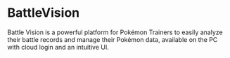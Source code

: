 # BattleVision
Battle Vision is a powerful platform for Pokémon Trainers to easily analyze their battle records and manage their Pokémon data, available on the PC with cloud login and an intuitive UI.
